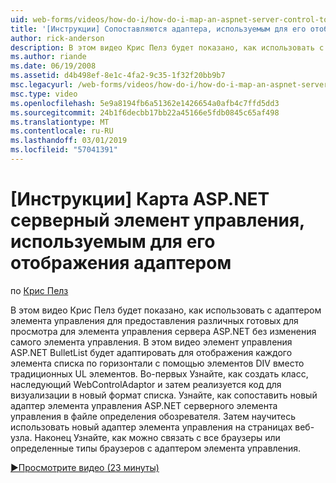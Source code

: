 ```yaml
---
uid: web-forms/videos/how-do-i/how-do-i-map-an-aspnet-server-control-to-the-adaptor-used-to-render-it
title: '[Инструкции] Сопоставляются адаптера, используемым для его отображения элемента управления сервера ASP.NET | Документация Майкрософт'
author: rick-anderson
description: В этом видео Крис Пелз будет показано, как использовать с адаптером элемента управления для предоставления различных готовых для просмотра для элемента управления сервера ASP.NET, не изменяя c...
ms.author: riande
ms.date: 06/19/2008
ms.assetid: d4b498ef-8e1c-4fa2-9c35-1f32f20bb9b7
msc.legacyurl: /web-forms/videos/how-do-i/how-do-i-map-an-aspnet-server-control-to-the-adaptor-used-to-render-it
msc.type: video
ms.openlocfilehash: 5e9a8194fb6a51362e1426654a0afb4c7ffd5dd3
ms.sourcegitcommit: 24b1f6decbb17bb22a45166e5fdb0845c65af498
ms.translationtype: MT
ms.contentlocale: ru-RU
ms.lasthandoff: 03/01/2019
ms.locfileid: "57041391"
---
```

<a name="how-do-i-map-an-aspnet-server-control-to-the-adaptor-used-to-render-it"></a>[Инструкции] Карта ASP.NET серверный элемент управления, используемым для его отображения адаптером
====================
по [Крис Пелз](https://twitter.com/chrispels)

В этом видео Крис Пелз будет показано, как использовать с адаптером элемента управления для предоставления различных готовых для просмотра для элемента управления сервера ASP.NET без изменения самого элемента управления. В этом видео элемент управления ASP.NET BulletList будет адаптировать для отображения каждого элемента списка по горизонтали с помощью элементов DIV вместо традиционных UL элементов. Во-первых Узнайте, как создать класс, наследующий WebControlAdaptor и затем реализуется код для визуализации в новый формат списка. Узнайте, как сопоставить новый адаптер элемента управления ASP.NET серверного элемента управления в файле определения обозревателя. Затем научитесь использовать новый адаптер элемента управления на страницах веб-узла. Наконец Узнайте, как можно связать с все браузеры или определенные типы браузеров с адаптером элемента управления.

[&#9654;Просмотрите видео (23 минуты)](https://channel9.msdn.com/Blogs/ASP-NET-Site-Videos/how-do-i-map-an-aspnet-server-control-to-the-adaptor-used-to-render-it)
